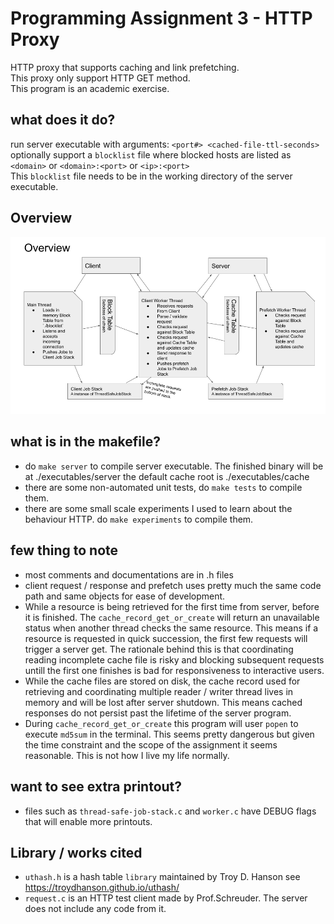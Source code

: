 # Programming Assignment 3 - HTTP Proxy

HTTP proxy that supports caching and link prefetching.  
This proxy only support HTTP GET method.    
This program is an academic exercise.  

## what does it do?

run server executable with arguments: `<port#> <cached-file-ttl-seconds>`  
optionally support a `blocklist` file where blocked hosts are listed as `<domain>` or `<domain>:<port>` or `<ip>:<port>`  
This `blocklist` file needs to be in the working directory of the server executable.  

## Overview
![](./overview.png)


## what is in the makefile?

- do `make server` to compile server executable. 
The finished binary will be at ./executables/server the default cache root is ./executables/cache
- there are some non-automated unit tests, do `make tests` to compile them.  
- there are some small scale experiments I used to learn about the behaviour HTTP. do `make experiments` to compile them.

## few thing to note 

- most comments and documentations are in .h files  
- client request / response and prefetch uses pretty much the same code path and same objects for ease of development.  
- While a resource is being retrieved for the first time from server, before it is finished. 
The `cache_record_get_or_create` will return an unavailable status when another thread checks the same resource.
This means if a resource is requested in quick succession, the first few requests will trigger a server get. 
The rationale behind this is that coordinating reading incomplete cache file is risky 
and blocking subsequent requests untill the first one finishes is bad for responsiveness to interactive users. 
- While the cache files are stored on disk, the cache record used for retrieving 
and coordinating multiple reader / writer thread lives in memory and will be lost after server shutdown. 
This means cached responses do not persist past the lifetime of the server program.  
- During `cache_record_get_or_create` this program will user `popen` to execute `md5sum` in the terminal. 
This seems pretty dangerous but given the time constraint and the scope of the assignment it seems reasonable. 
This is not how I live my life normally. 


## want to see extra printout?

- files such as `thread-safe-job-stack.c` and `worker.c` have DEBUG flags that will enable more printouts. 

## Library / works cited

- `uthash.h` is a hash table `library` maintained by Troy D. Hanson see https://troydhanson.github.io/uthash/  
- `request.c` is an HTTP test client made by Prof.Schreuder. The server does not include any code from it.  